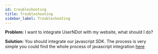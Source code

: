 ```yaml
---
id: troubleshooting
title: Troubleshooting
sidebar_label: Troubleshooting
---
```


**Problem:** I want to integrate UserNDot with my website, what should I do?

**Solution:** You should integrate our javascript SDK. The process
is very simple you could find the whole process of javascript integration [here]()

